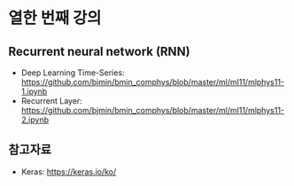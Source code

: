 # 열한 번째 강의

## Recurrent neural network (RNN)

* Deep Learning Time-Series: https://github.com/bjmin/bmin_comphys/blob/master/ml/ml11/mlphys11-1.ipynb
* Recurrent Layer: https://github.com/bjmin/bmin_comphys/blob/master/ml/ml11/mlphys11-2.ipynb

## 참고자료
* Keras: https://keras.io/ko/
